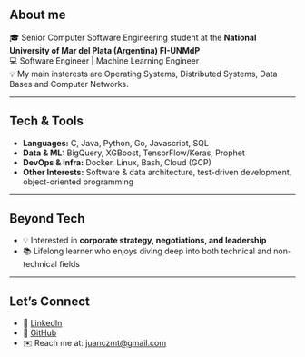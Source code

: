 ## About me
🎓 Senior Computer Software Engineering student at the **National University of Mar del Plata (Argentina) FI-UNMdP**  
💻 Software Engineer | Machine Learning Engineer  
💡 My main insterests are Operating Systems, Distributed Systems, Data Bases and Computer Networks.

---

## Tech & Tools
- **Languages:** C, Java, Python, Go, Javascript, SQL  
- **Data & ML:** BigQuery, XGBoost, TensorFlow/Keras, Prophet
- **DevOps & Infra:** Docker, Linux, Bash, Cloud (GCP)  
- **Other Interests:** Software & data architecture, test-driven development, object-oriented programming  

---

## Beyond Tech
- 💡 Interested in **corporate strategy, negotiations, and leadership**  
- 📚 Lifelong learner who enjoys diving deep into both technical and non-technical fields  

---

## Let’s Connect
- 💼 [LinkedIn](https://www.linkedin.com/in/mateosjuancruz/)  
- 🐙 [GitHub](https://github.com/JuanCruzMateos)  
- ✉️ Reach me at: juanczmt@gmail.com
